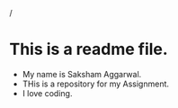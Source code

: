 /
<h1>This is a readme file.</h1>
<ul>
<li>My name is Saksham Aggarwal.</li>
<li>THis is a repository for my Assignment.</li>
<li>I love coding.</li>

</ul>